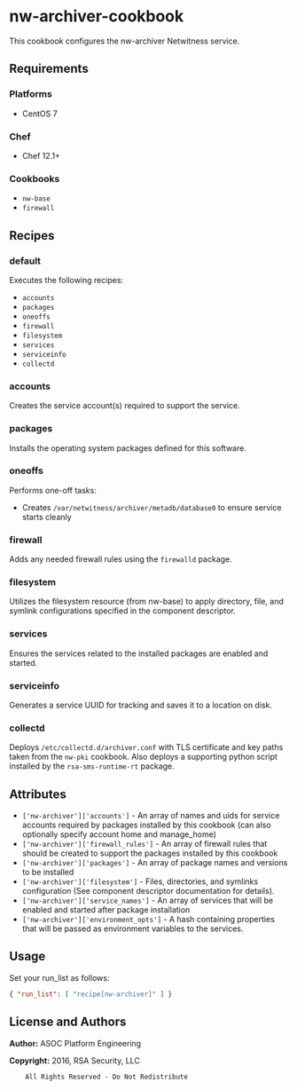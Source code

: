 # nw-archiver-cookbook

This cookbook configures the nw-archiver Netwitness service.

## Requirements

### Platforms

* CentOS 7

### Chef

* Chef 12.1+

### Cookbooks

* `nw-base`
* `firewall`

## Recipes

### default

Executes the following recipes:
* `accounts`
* `packages`
* `oneoffs`
* `firewall`
* `filesystem`
* `services`
* `serviceinfo`
* `collectd`

### accounts

Creates the service account(s) required to support the service.

### packages

Installs the operating system packages defined for this software.

### oneoffs

Performs one-off tasks:

* Creates `/var/netwitness/archiver/metadb/database0` to ensure service starts
  cleanly

### firewall

Adds any needed firewall rules using the `firewalld` package.

### filesystem

Utilizes the filesystem resource (from nw-base) to apply directory, file,
and symlink configurations specified in the component descriptor.

### services

Ensures the services related to the installed packages are enabled and
started.

### serviceinfo

Generates a service UUID for tracking and saves it to a location on disk.

### collectd

Deploys `/etc/collectd.d/archiver.conf` with TLS certificate and key paths taken
from the `nw-pki` cookbook. Also deploys a supporting python script installed
by the `rsa-sms-runtime-rt` package.

## Attributes

* `['nw-archiver']['accounts']` - An array of names and uids for
  service accounts required by packages installed by this cookbook
  (can also optionally specify account home and manage_home)
* `['nw-archiver']['firewall_rules']` - An array of firewall rules
  that should be created to support the packages installed by this cookbook
* `['nw-archiver']['packages']` - An array of package names and
  versions to be installed
* `['nw-archiver']['filesystem']` - Files, directories, and symlinks
  configuration (See component descriptor documentation for details).
* `['nw-archiver']['service_names']` - An array of services that
  will be enabled and started after package installation
* `['nw-archiver']['environment_opts']` - A hash containing properties 
  that will be passed as environment variables to the services.

## Usage

Set your run\_list as follows:

```json
{ "run_list": [ "recipe[nw-archiver]" ] }
```

## License and Authors

**Author:** ASOC Platform Engineering

**Copyright:** 2016, RSA Security, LLC

```text
    All Rights Reserved - Do Not Redistribute
```
